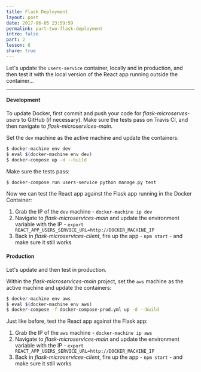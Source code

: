 ```yaml
---
title: Flask Deployment
layout: post
date: 2017-06-05 23:59:59
permalink: part-two-flask-deployment
intro: false
part: 2
lesson: 6
share: true
---
```


Let's update the `users-service` container, locally and in production, and then test it with the local version of the React app running outside the container...

---

#### Development

To update Docker, first commit and push your code for *flask-microserves-users* to GitHub (if necessary). Make sure the tests pass on Travis CI, and then navigate to *flask-microservices-main*.

Set the `dev` machine as the active machine and update the containers:

```sh
$ docker-machine env dev
$ eval $(docker-machine env dev)
$ docker-compose up -d --build
```

Make sure the tests pass:

```sh
$ docker-compose run users-service python manage.py test
```

Now we can test the React app against the Flask app running in the Docker Container:

1. Grab the IP of the `dev` machine - `docker-machine ip dev`
1. Navigate to *flask-microservices-main* and update the environment variable with the IP - `export REACT_APP_USERS_SERVICE_URL=http://DOCKER_MACHINE_IP`
1. Back in *flask-microservices-client*, fire up the app - `npm start` - and make sure it still works

#### Production

Let's update and then test in production.

Within the *flask-microservices-main* project, set the `aws` machine as the active machine and update the containers:

```sh
$ docker-machine env aws
$ eval $(docker-machine env aws)
$ docker-compose -f docker-compose-prod.yml up -d --build
```

Just like before, test the React app against the Flask app:

1. Grab the IP of the `aws` machine - `docker-machine ip aws`
1. Navigate to *flask-microservices-main* and update the environment variable with the IP - `export REACT_APP_USERS_SERVICE_URL=http://DOCKER_MACHINE_IP`
1. Back in *flask-microservices-client*, fire up the app - `npm start` - and make sure it still works
